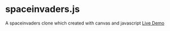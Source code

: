 # spaceinvaders.js
A spaceinvaders clone which created with canvas and javascript
[Live Demo](https://obsfx.github.io/spaceinvadersjs/)

